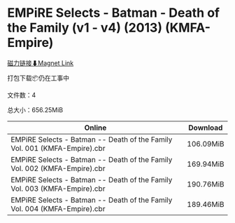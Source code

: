 # EMPiRE Selects - Batman - Death of the Family (v1 - v4) (2013) (KMFA-Empire)

[磁力链接⬇Magnet Link](magnet:?xt=urn:btih:c243ccacb5d0235b01cd4bd5a5ea9fadcf98d54a&dn=EMPiRE%20Selects%20-%20Batman%20-%20Death%20of%20the%20Family%20%28v1%20-%20v4%29%20%282013%29%20%28KMFA-Empire%29)

打包下载📦仍在工事中

文件数：4

总大小：656.25MiB

Online | Download
--- | ---
EMPiRE Selects - Batman -- Death of the Family Vol. 001 (KMFA-Empire).cbr | 106.09MiB
EMPiRE Selects - Batman -- Death of the Family Vol. 002 (KMFA-Empire).cbr | 169.94MiB
EMPiRE Selects - Batman -- Death of the Family Vol. 003 (KMFA-Empire).cbr | 190.76MiB
EMPiRE Selects - Batman -- Death of the Family Vol. 004 (KMFA-Empire).cbr | 189.46MiB